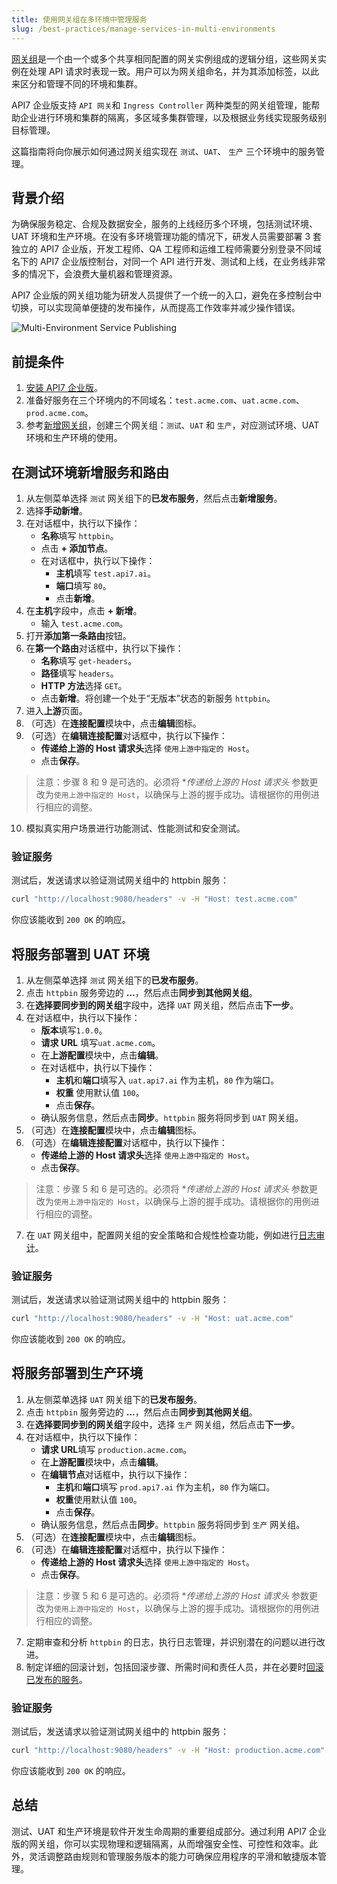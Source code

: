```yaml
---
title: 使用网关组在多环境中管理服务
slug: /best-practices/manage-services-in-multi-environments
---
```


[网关组](../key-concepts/gateway-groups.md)是一个由一个或多个共享相同配置的网关实例组成的逻辑分组，这些网关实例在处理 API 请求时表现一致。用户可以为网关组命名，并为其添加标签，以此来区分和管理不同的环境和集群。

API7 企业版支持 `API 网关`和 `Ingress Controller` 两种类型的网关组管理，能帮助企业进行环境和集群的隔离，多区域多集群管理，以及根据业务线实现服务级别目标管理。

这篇指南将向你展示如何通过网关组实现在 `测试`、`UAT`、 `生产` 三个环境中的服务管理。

## 背景介绍

为确保服务稳定、合规及数据安全，服务的上线经历多个环境，包括测试环境、UAT 环境和生产环境。在没有多环境管理功能的情况下，研发人员需要部署 3 套独立的 API7 企业版，开发工程师、QA 工程师和运维工程师需要分别登录不同域名下的 API7 企业版控制台，对同一个 API 进行开发、测试和上线，在业务线非常多的情况下，会浪费大量机器和管理资源。

API7 企业版的网关组功能为研发人员提供了一个统一的入口，避免在多控制台中切换，可以实现简单便捷的发布操作，从而提高工作效率并减少操作错误。

![Multi-Environment Service Publishing](https://static.apiseven.com/uploads/2024/07/08/uxX5p7xl_multi-environment%20release.PNG)

## 前提条件

1. [安装 API7 企业版](../getting-started/install-api7-ee.md)。
2. 准备好服务在三个环境内的不同域名：`test.acme.com`、`uat.acme.com`、`prod.acme.com`。
3. 参考[新增网关组](../getting-started/add-gateway-group.md)，创建三个网关组：`测试`、`UAT` 和 `生产`，对应测试环境、UAT 环境和生产环境的使用。

## 在测试环境新增服务和路由

1. 从左侧菜单选择 `测试` 网关组下的**已发布服务**，然后点击**新增服务**。
2. 选择**手动新增**。
3. 在对话框中，执行以下操作：
   * **名称**填写 `httpbin`。
   * 点击 **+ 添加节点**。
   * 在对话框中，执行以下操作：
      * **主机**填写 `test.api7.ai`。
      * **端口**填写 `80`。
      * 点击**新增**。
4. 在**主机**字段中，点击 **+ 新增**。
   * 输入 `test.acme.com`。
5. 打开**添加第一条路由**按钮。
6. 在**第一个路由**对话框中，执行以下操作：
   * **名称**填写 `get-headers`。
   * **路径**填写 `headers`。
   * **HTTP 方法**选择 `GET`。
   * 点击**新增**。将创建一个处于“无版本”状态的新服务 `httpbin`。
7. 进入**上游**页面。
8. （可选）在**连接配置**模块中，点击**编辑**图标。
9. （可选）在**编辑连接配置**对话框中，执行以下操作：
   * **传递给上游的 Host 请求头**选择 `使用上游中指定的 Host`。
   * 点击**保存**。

> 注意：步骤 8 和 9 是可选的。必须将 **传递给上游的 Host 请求头* 参数更改为`使用上游中指定的 Host`，以确保与上游的握手成功。请根据你的用例进行相应的调整。

10. 模拟真实用户场景进行功能测试、性能测试和安全测试。

### 验证服务

测试后，发送请求以验证测试网关组中的 httpbin 服务：

```bash
curl "http://localhost:9080/headers" -v -H "Host: test.acme.com"
```

你应该能收到 `200 OK` 的响应。

## 将服务部署到 UAT 环境

1. 从左侧菜单选择 `测试` 网关组下的**已发布服务**。
2. 点击 `httpbin` 服务旁边的 **...**，然后点击**同步到其他网关组**。
3. 在**选择要同步到的网关组**字段中，选择 `UAT` 网关组，然后点击**下一步**。
4. 在对话框中，执行以下操作：
   * **版本**填写`1.0.0`。
   * **请求 URL** 填写`uat.acme.com`。
   * 在**上游配置**模块中，点击**编辑**。
   * 在对话框中，执行以下操作：
      * **主机**和**端口**填写入 `uat.api7.ai` 作为主机，`80` 作为端口。
      * **权重** 使用默认值 `100`。
      * 点击**保存**。
   * 确认服务信息，然后点击**同步**。`httpbin` 服务将同步到 `UAT` 网关组。
5. （可选）在**连接配置**模块中，点击**编辑**图标。
6. （可选）在**编辑连接配置**对话框中，执行以下操作：
   * **传递给上游的 Host 请求头**选择 `使用上游中指定的 Host`。
   * 点击**保存**。

> 注意：步骤 5 和 6 是可选的。必须将 **传递给上游的 Host 请求头* 参数更改为`使用上游中指定的 Host`，以确保与上游的握手成功。请根据你的用例进行相应的调整。

7. 在 `UAT` 网关组中，配置网关组的安全策略和合规性检查功能，例如进行[日志审计](../api-observability/logging.md)。

### 验证服务

测试后，发送请求以验证测试网关组中的 httpbin 服务：

```bash
curl "http://localhost:9080/headers" -v -H "Host: uat.acme.com"
```

你应该能收到 `200 OK` 的响应。

## 将服务部署到生产环境

1. 从左侧菜单选择 `UAT` 网关组下的**已发布服务**。
2. 点击 `httpbin` 服务旁边的 **...**，然后点击**同步到其他网关组**。
3. 在**选择要同步到的网关组**字段中，选择 `生产` 网关组，然后点击**下一步**。
4. 在对话框中，执行以下操作：
   * **请求 URL**填写 `production.acme.com`。
   * 在**上游配置**模块中，点击**编辑**。
   * 在**编辑节点**对话框中，执行以下操作：
      * **主机**和**端口**填写 `prod.api7.ai` 作为主机，`80` 作为端口。
      * **权重**使用默认值 `100`。
      * 点击**保存**。
   * 确认服务信息，然后点击**同步**。`httpbin` 服务将同步到 `生产` 网关组。
8. （可选）在**连接配置**模块中，点击**编辑**图标。
9. （可选）在**编辑连接配置**对话框中，执行以下操作：
   * **传递给上游的 Host 请求头**选择 `使用上游中指定的 Host`。
   * 点击**保存**。

> 注意：步骤 5 和 6 是可选的。必须将 **传递给上游的 Host 请求头* 参数更改为`使用上游中指定的 Host`，以确保与上游的握手成功。请根据你的用例进行相应的调整。

7. 定期审查和分析 `httpbin` 的日志，执行日志管理，并识别潜在的问题以进行改进。
8. 制定详细的回滚计划，包括回滚步骤、所需时间和责任人员，并在必要时[回滚已发布的服务](../getting-started/rollback-service.md)。

### 验证服务

测试后，发送请求以验证测试网关组中的 httpbin 服务：

```bash
curl "http://localhost:9080/headers" -v -H "Host: production.acme.com"
```

你应该能收到 `200 OK` 的响应。

## 总结

测试、UAT 和生产环境是软件开发生命周期的重要组成部分。通过利用 API7 企业版的网关组，你可以实现物理和逻辑隔离，从而增强安全性、可控性和效率。此外，灵活调整路由规则和管理服务版本的能力可确保应用程序的平滑和敏捷版本管理。